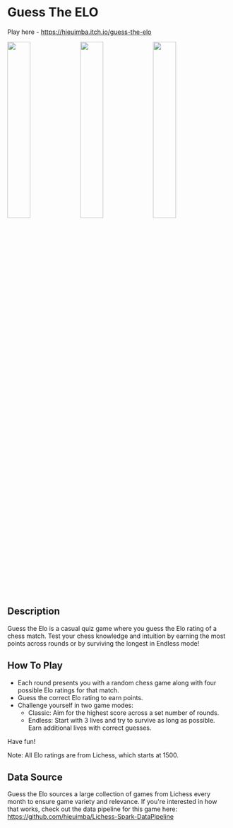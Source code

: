 # Guess The ELO

Play here - https://hieuimba.itch.io/guess-the-elo

<p float="left">
  <img src="https://github.com/user-attachments/assets/1ebf474a-65d4-455a-bf56-f831978bd95b" width="32%" /> 
  <img src="https://github.com/user-attachments/assets/22439375-7ff7-4d54-9587-2025f117a835" width="32%" /> 
  <img src="https://github.com/user-attachments/assets/aaa6f225-e1e7-4b4c-b136-f47646edc3ad" width="32%" />
</p>

## Description

Guess the Elo is a casual quiz game where you guess the Elo rating of a chess match. Test your chess knowledge and intuition by earning the most points across rounds or by surviving the longest in Endless mode!

## How To Play

- Each round presents you with a random chess game along with four possible Elo ratings for that match.
- Guess the correct Elo rating to earn points.
- Challenge yourself in two game modes:
  - Classic: Aim for the highest score across a set number of rounds.
  - Endless: Start with 3 lives and try to survive as long as possible. Earn additional lives with correct guesses.

Have fun!

Note: All Elo ratings are from Lichess, which starts at 1500.

## Data Source

Guess the Elo sources a large collection of games from Lichess every month to ensure game variety and relevance. If you're interested in how that works, check out the data pipeline for this game here: https://github.com/hieuimba/Lichess-Spark-DataPipeline
